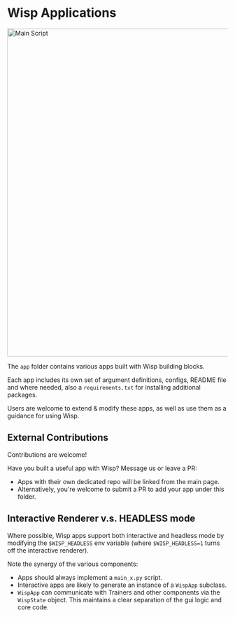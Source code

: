 # Wisp Applications

<img src="../media/wisp_main.jpg" alt="Main Script" width="750"/>

The `app` folder contains various apps built with Wisp building blocks.

Each app includes its own set of argument definitions, configs, README file and where needed, also a `requirements.txt` for installing additional packages.

Users are welcome to extend & modify these apps, as well as use them as a guidance for using Wisp.

## External Contributions

Contributions are welcome!

Have you built a useful app with Wisp? Message us or leave a PR:
* Apps with their own dedicated repo will be linked from the main page.
* Alternatively, you're welcome to submit a PR to add your app under this folder. 

## Interactive Renderer v.s. HEADLESS mode
Where possible, Wisp apps support both interactive and headless mode by modifying the `$WISP_HEADLESS` env variable
(where `$WISP_HEADLESS=1` turns off the interactive renderer).

Note the synergy of the various components:
* Apps should always implement a `main_x.py` script.
* Interactive apps are likely to generate an instance of a `WispApp` subclass.
* `WispApp` can communicate with Trainers and other components via the `WispState` object. This
maintains a clear separation of the gui logic and core code.
